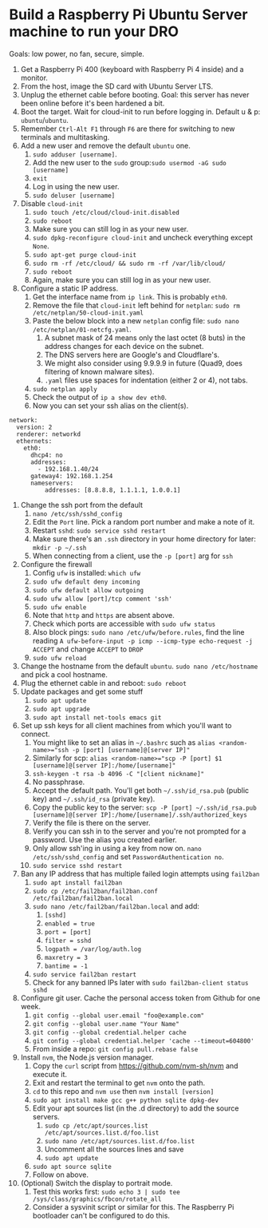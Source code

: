 # Build a Raspberry Pi Ubuntu Server machine to run your DRO

Goals: low power, no fan, secure, simple.

1. Get a Raspberry Pi 400 (keyboard with Raspberry Pi 4 inside) and a monitor.
1. From the host, image the SD card with Ubuntu Server LTS.
1. Unplug the ethernet cable before booting. Goal: this server has never been online before it's been hardened a bit.
1. Boot the target. Wait for cloud-init to run before logging in. Default u & p: `ubuntu`/`ubuntu`.
1. Remember `Ctrl-Alt F1` through `F6` are there for switching to new terminals and multitasking.
1. Add a new user and remove the default `ubuntu` one.
    1. `sudo adduser [username]`.
    1. Add the new user to the `sudo` group:`sudo usermod -aG sudo [username]`
    1. `exit`
    1. Log in using the new user.
    1. `sudo deluser [username]`
1. Disable `cloud-init`
    1. `sudo touch /etc/cloud/cloud-init.disabled`
    1. `sudo reboot`
    1. Make sure you can still log in as your new user.
    1. `sudo dpkg-reconfigure cloud-init` and uncheck everything except `None`.
    1. `sudo apt-get purge cloud-init`
    1. `sudo rm -rf /etc/cloud/ && sudo rm -rf /var/lib/cloud/`
    1. `sudo reboot`
    1. Again, make sure you can still log in as your new user.
1. Configure a static IP address.
    1. Get the interface name from `ip link`. This is probably `eth0`.
    1. Remove the file that `cloud-init` left behind for `netplan`: `sudo rm /etc/netplan/50-cloud-init.yaml`
    1. Paste the below block into a new `netplan` config file: `sudo nano /etc/netplan/01-netcfg.yaml`.
        1. A subnet mask of 24 means only the last octet (8 buts) in the address changes for each device on the subnet.
        1. The DNS servers here are Google's and Cloudflare's.
        1. We might also consider using 9.9.9.9 in future (Quad9, does filtering of known malware sites).
        1. `.yaml` files use spaces for indentation (either 2 or 4), not tabs.
    1. `sudo netplan apply`
    1. Check the output of `ip a show dev eth0`.
    1. Now you can set your ssh alias on the client(s).

```
network:
  version: 2
  renderer: networkd
  ethernets:
    eth0:
      dhcp4: no
      addresses:
        - 192.168.1.40/24
      gateway4: 192.168.1.254
      nameservers:
          addresses: [8.8.8.8, 1.1.1.1, 1.0.0.1]
```

1. Change the ssh port from the default
    1. `nano /etc/ssh/sshd_config`
    1. Edit the `Port` line. Pick a random port number and make a note of it.
    1. Restart `sshd`: `sudo service sshd restart`
    1. Make sure there's an `.ssh` directory in your home directory for later: `mkdir -p ~/.ssh`
    1. When connecting from a client, use the `-p [port]` arg for `ssh`
1. Configure the firewall
    1. Config `ufw` is installed: `which ufw`
    1. `sudo ufw default deny incoming`
    1. `sudo ufw default allow outgoing`
    1. `sudo ufw allow [port]/tcp comment 'ssh'`
    1. `sudo ufw enable`
    1. Note that `http` and `https` are absent above.
    1. Check which ports are accessible with `sudo ufw status`
    1. Also block pings: `sudo nano /etc/ufw/before.rules`, find the line reading `A ufw-before-input -p icmp --icmp-type echo-request -j ACCEPT` and change `ACCEPT` to `DROP`
    1. `sudo ufw reload`
1. Change the hostname from the default `ubuntu`. `sudo nano /etc/hostname` and pick a cool hostname.
1. Plug the ethernet cable in and reboot: `sudo reboot`
1. Update packages and get some stuff
    1. `sudo apt update`
    1. `sudo apt upgrade`
    1. `sudo apt install net-tools emacs git`
1. Set up ssh keys for all client machines from which you'll want to connect.
    1. You might like to set an alias in `~/.bashrc` such as `alias <random-name>="ssh -p [port] [username]@[server IP]"`
    1. Similarly for scp: `alias <random-name>="scp -P [port] $1 [username]@[server IP]:/home/[username]"`
    1. `ssh-keygen -t rsa -b 4096 -C "[client nickname]"`
    1. No passphrase.
    1. Accept the default path. You'll get both `~/.ssh/id_rsa.pub` (public key) and `~/.ssh/id_rsa` (private key).
    1. Copy the public key to the server: `scp -P [port] ~/.ssh/id_rsa.pub [username]@[server IP]:/home/[username]/.ssh/authorized_keys`
    1. Verify the file is there on the server.
    1. Verify you can ssh in to the server and you're not prompted for a password. Use the alias you created earlier.
    1. Only allow ssh'ing in using a key from now on. `nano /etc/ssh/sshd_config` and set `PasswordAuthentication no`.
    1. `sudo service sshd restart`
1. Ban any IP address that has multiple failed login attempts using `fail2ban`
    1. `sudo apt install fail2ban`
    1. `sudo cp /etc/fail2ban/fail2ban.conf /etc/fail2ban/fail2ban.local`
    1. `sudo nano /etc/fail2ban/fail2ban.local` and add:
        1. `[sshd]`
        1. `enabled = true`
        1. `port = [port]`
        1. `filter = sshd`
        1. `logpath = /var/log/auth.log`
        1. `maxretry = 3`
        1. `bantime = -1`
    1. `sudo service fail2ban restart`
    1. Check for any banned IPs later with `sudo fail2ban-client status sshd`
1. Configure git user. Cache the personal access token from Github for one week.
    1. `git config --global user.email "foo@example.com"`
    1. `git config --global user.name "Your Name"`
    1. `git config --global credential.helper cache`
    1. `git config --global credential.helper 'cache --timeout=604800'`
    1. From inside a repo: `git config pull.rebase false`
1. Install `nvm`, the Node.js version manager.
    1. Copy the `curl` script from https://github.com/nvm-sh/nvm and execute it.
    1. Exit and restart the terminal to get `nvm` onto the path.
    1. `cd` to this repo and `nvm use` then `nvm install [version]`
    1. `sudo apt install make gcc g++ python sqlite dpkg-dev`
    1. Edit your apt sources list (in the .d directory) to add the source servers.
        1. `sudo cp /etc/apt/sources.list /etc/apt/sources.list.d/foo.list`
        1. `sudo nano /etc/apt/sources.list.d/foo.list`
        1. Uncomment all the sources lines and save
        1. `sudo apt update`
    1. `sudo apt source sqlite`
    1. Follow on above.
1. (Optional) Switch the display to portrait mode.
    1. Test this works first: `sudo echo 3 | sudo tee /sys/class/graphics/fbcon/rotate_all`
    1. Consider a sysvinit script or similar for this. The Raspberry Pi bootloader can't be configured to do this.
